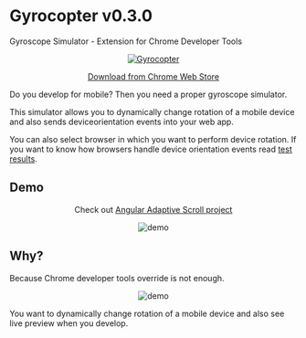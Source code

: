 # Gyrocopter v0.3.0

Gyroscope Simulator - Extension for Chrome Developer Tools


<p align="center">
  <a href="https://chrome.google.com/webstore/detail/gyrocopter/oooalfgemajfclliinfcdkifafmcfjop">
    <img src="https://raw.github.com/janantala/Gyrocopter/master/images/screen.png" alt="Gyrocopter"/>
  </a>
</p>

<p align="center">
  <a href="https://chrome.google.com/webstore/detail/gyrocopter/oooalfgemajfclliinfcdkifafmcfjop">Download from Chrome Web Store</a>
</p>


Do you develop for mobile? Then you need a proper gyroscope simulator.

This simulator allows you to dynamically change rotation of a mobile device and also sends deviceorientation events into your web app.

You can also select browser in which you want to perform device rotation.
If you want to know how browsers handle device orientation events read [test results](Device%20Orientation.rst).

## Demo

<p align="center">
    Check out <a href="https://github.com/angular-adaptive/adaptive-scroll">Angular Adaptive Scroll project</a> 
</p>
<p align="center">
    <img src="https://raw.github.com/angular-adaptive/adaptive-scroll/master/images/gyrocopter.gif" alt="demo" />
</p>

## Why?

Because Chrome developer tools override is not enough.

<p align="center">
    <img src="https://raw.github.com/janantala/Gyrocopter/master/images/devtools.png" alt="demo" />
</p>

You want to dynamically change rotation of a mobile device and also see live preview when you develop.
